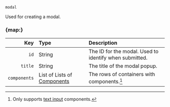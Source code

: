 `modal`

Used for creating a modal.


### {map:}

|          Key | Type                                                              | Description                                            |
|-------------:|:------------------------------------------------------------------|:-------------------------------------------------------|
|         `id` | String                                                            | The ID for the modal. Used to identify when submitted. |
|      `title` | String                                                            | The title of the modal popup.                          |
| `components` | List of Lists of [Components](/parsables/components/component.md) | The rows of containers with components.[^1]            |


[^1]: Only supports [text input](/parsables/components/text-input.md) components.